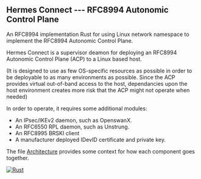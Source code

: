 Hermes Connect --- RFC8994 Autonomic Control Plane
--------------------------------------------------

An RFC8994 implementation Rust for using Linux network namespace to implement the
RFC8994 Autonomic Control Plane.

Hermes Connect is a supervisor deamon for deploying an RFC8994 Autonomic Control Plane (ACP) to a Linux based host.

(It is designed to use as few OS-specific resources as possible in order to be deployable to as many environments as possible.  Since the ACP provides virtual out-of-band access to the host, dependancies upon the host environment creates more risk that the ACP might not operate when needed)

In order to operate, it requires some additional modules:
* An IPsec/IKEv2 daemon, such as OpenswanX.
* An RFC6550 RPL daemon, such as Unstrung.
* An RFC8995 BRSKI client
* A manufacturer deployed IDevID certificate and private key.

The file [Architecture](doc/Architecture.md) provides some context for how each component goes together.




[![Rust](https://github.com/AnimaGUS-minerva/connect/actions/workflows/rust.yml/badge.svg)](https://github.com/AnimaGUS-minerva/connect/actions/workflows/rust.yml)




